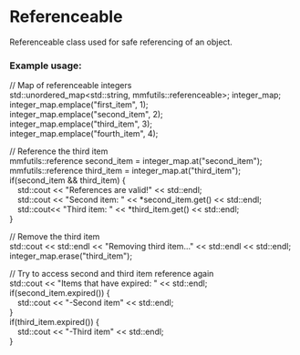 # Referenceable
Referenceable class used for safe referencing of an object.  

  
### Example usage:  
// Map of referenceable integers  
std::unordered_map<std::string, mmfutils::referenceable<int>>; integer_map;  
integer_map.emplace("first_item", 1);  
integer_map.emplace("second_item", 2);  
integer_map.emplace("third_item", 3);  
integer_map.emplace("fourth_item", 4);  


// Reference the third item  
mmfutils::reference<int> second_item = integer_map.at("second_item");  
mmfutils::reference<int> third_item = integer_map.at("third_item");  
if(second_item && third_item) {  
&emsp;std::cout << "References are valid!" << std::endl;  
&emsp;std::cout << "Second item: " << *second_item.get() << std::endl;  
&emsp;std::cout<< "Third item: " << *third_item.get() << std::endl;  
}  


// Remove the third item  
std::cout << std::endl << "Removing third item..." << std::endl << std::endl;  
integer_map.erase("third_item");  


// Try to access second and third item reference again  
std::cout << "Items that have expired: " << std::endl;  
if(second_item.expired()) {  
&emsp;std::cout << "-Second item" << std::endl;  
}  
if(third_item.expired()) {  
&emsp;std::cout << "-Third item" << std::endl;  
}

